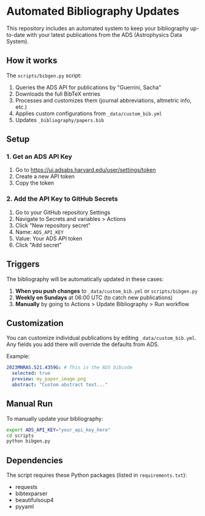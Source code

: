 # Automated Bibliography Updates

This repository includes an automated system to keep your bibliography up-to-date with your latest publications from the ADS (Astrophysics Data System).

## How it works

The `scripts/bibgen.py` script:

1. Queries the ADS API for publications by "Guerrini, Sacha"
2. Downloads the full BibTeX entries
3. Processes and customizes them (journal abbreviations, altmetric info, etc.)
4. Applies custom configurations from `_data/custom_bib.yml`
5. Updates `_bibliography/papers.bib`

## Setup

### 1. Get an ADS API Key

1. Go to https://ui.adsabs.harvard.edu/user/settings/token
2. Create a new API token
3. Copy the token

### 2. Add the API Key to GitHub Secrets

1. Go to your GitHub repository Settings
2. Navigate to Secrets and variables > Actions
3. Click "New repository secret"
4. Name: `ADS_API_KEY`
5. Value: Your ADS API token
6. Click "Add secret"

## Triggers

The bibliography will be automatically updated in these cases:

1. **When you push changes** to `_data/custom_bib.yml` or `scripts/bibgen.py`
2. **Weekly on Sundays** at 06:00 UTC (to catch new publications)
3. **Manually** by going to Actions > Update Bibliography > Run workflow

## Customization

You can customize individual publications by editing `_data/custom_bib.yml`. Any fields you add there will override the defaults from ADS.

Example:

```yaml
2023MNRAS.521.4359G: # This is the ADS bibcode
  selected: true
  preview: my_paper_image.png
  abstract: "Custom abstract text..."
```

## Manual Run

To manually update your bibliography:

```bash
export ADS_API_KEY="your_api_key_here"
cd scripts
python bibgen.py
```

## Dependencies

The script requires these Python packages (listed in `requirements.txt`):

- requests
- bibtexparser
- beautifulsoup4
- pyyaml
